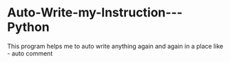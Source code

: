 # Auto-Write-my-Instruction---Python
This program helps me to auto write anything again and again in a place like - auto comment
